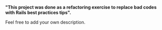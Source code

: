 **"This project was done as a refactoring exercise to replace bad codes with Rails best practices tips".**

 Feel free to add your own description.
